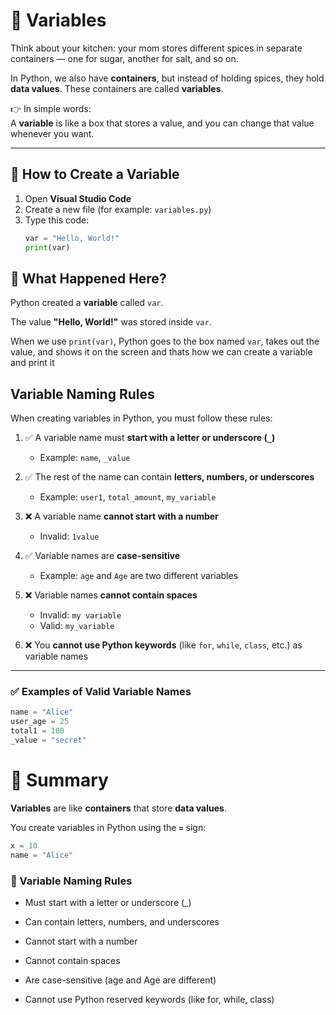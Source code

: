 # 🫙 Variables  

Think about your kitchen: your mom stores different spices in separate containers — one for sugar, another for salt, and so on.  

In Python, we also have **containers**, but instead of holding spices, they hold **data values**. These containers are called **variables**.  

👉 In simple words:  
A **variable** is like a box that stores a value, and you can change that value whenever you want.  

---

## 🔹 How to Create a Variable  
1. Open **Visual Studio Code**  
2. Create a new file (for example: `variables.py`)  
3. Type this code:  
   ```python
   var = "Hello, World!"
   print(var)
## 🔎 What Happened Here?
Python created a **variable** called `var`.

The value **"Hello, World!"** was stored inside `var`.

When we use `print(var)`, Python goes to the box named `var`, takes out the value, and shows it on the screen and thats how we can create a variable and print it

## Variable Naming Rules
When creating variables in Python, you must follow these rules:  

1. ✅ A variable name must **start with a letter or underscore (`_`)**  
   - Example: `name`, `_value`  

2. ✅ The rest of the name can contain **letters, numbers, or underscores**  
   - Example: `user1`, `total_amount`, `my_variable`  

3. ❌ A variable name **cannot start with a number**  
   - Invalid: `1value`  

4. ✅ Variable names are **case-sensitive**  
   - Example: `age` and `Age` are two different variables  

5. ❌ Variable names **cannot contain spaces**  
   - Invalid: `my variable`  
   - Valid: `my_variable`  

6. ❌ You **cannot use Python keywords** (like `for`, `while`, `class`, etc.) as variable names  

---

### ✅ Examples of Valid Variable Names  
```python
name = "Alice"
user_age = 25
total1 = 100
_value = "secret"
```

# 📖 Summary  

**Variables** are like **containers** that store **data values**.  

You create variables in Python using the **`=`** sign:  

```python
x = 10
name = "Alice"
```
### 📝 Variable Naming Rules

- Must start with a letter or underscore (_)

- Can contain letters, numbers, and underscores

- Cannot start with a number

- Cannot contain spaces

- Are case-sensitive (age and Age are different)

- Cannot use Python reserved keywords (like for, while, class)
